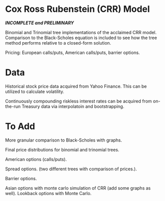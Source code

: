# Cox Ross Rubenstein (CRR) Model

***INCOMPLETE and PRELIMINARY***

Binomial and Trinomial tree implementations of the acclaimed CRR model. Comparison to the Black-Scholes equation is included to see how the tree method performs relative to a
closed-form solution.

Pricing: European calls/puts, American calls/puts, barrier options. 


# Data 

Historical stock price data acquired from Yahoo Finance. This can be utilized to calculate volatility.

Continuously compounding riskless interest rates can be acquired from on-the-run Treasury data via interpolatoin and bootstrapping. 

# To Add

More granular comparison to Black-Scholes with graphs. 

Final price distributions for binomial and trinomial trees.

American options (calls/puts). 

Spread options. (two different trees with comparison of prices.).

Barrier options.

Asian options with monte carlo simulation of CRR (add some graphs as well). Lookback options with Monte Carlo.
